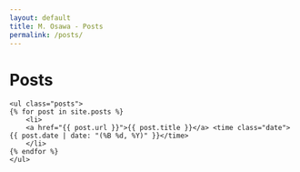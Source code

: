 ```yaml
---
layout: default
title: M. Osawa - Posts
permalink: /posts/
---
```


<div class="posts-container">
    <h1 class="posts-header">Posts</h1>

    <ul class="posts">
    {% for post in site.posts %}
        <li>
        <a href="{{ post.url }}">{{ post.title }}</a> <time class="date">{{ post.date | date: "(%B %d, %Y)" }}</time>
        </li>
    {% endfor %}
    </ul>
</div>